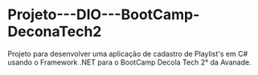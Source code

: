# Projeto---DIO---BootCamp-DeconaTech2
Projeto para desenvolver uma aplicação de cadastro de Playlist's em C# usando o Framework .NET para o BootCamp Decola Tech 2° da Avanade.
